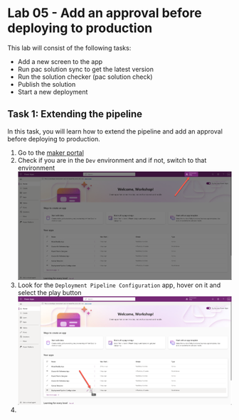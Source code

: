 # Lab 05 - Add an approval before deploying to production

This lab will consist of the following tasks:

* Add a new screen to the app
* Run pac solution sync to get the latest version
* Run the solution checker (pac solution check)
* Publish the solution
* Start a new deployment

## Task 1: Extending the pipeline

In this task, you will learn how to extend the pipeline and add an approval before deploying to production.

1. Go to the [maker portal](https://make.powerapps.com)
1. Check if you are in the `Dev` environment and if not, switch to that environment
    ![](./assets/check-environment-dev.png)
1. Look for the `Deployment Pipeline Configuration` app, hover on it and select the play button
    ![](./assets/extend-pipeline-open-deployment-pipeline-configuration-app.png)
1. 